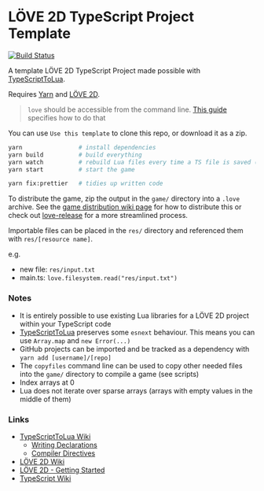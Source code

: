 # LÖVE 2D TypeScript Project Template

[![Build Status](https://travis-ci.org/hazzard993/love-typescript-template.svg?branch=master)](https://travis-ci.org/hazzard993/love-typescript-template)

A template LÖVE 2D TypeScript Project made possible with [TypeScriptToLua](https://github.com/TypeScriptToLua/TypeScriptToLua).

Requires [Yarn](https://www.npmjs.com/package/yarn) and [LÖVE 2D](https://love2d.org/).

> `love` should be accessible from the command line. [This guide](https://love2d.org/wiki/PATH) specifies how to do that

You can use `Use this template` to clone this repo, or download it as a zip.

```sh
yarn                # install dependencies
yarn build          # build everything
yarn watch          # rebuild Lua files every time a TS file is saved (faster)
yarn start          # start the game

yarn fix:prettier   # tidies up written code
```

To distribute the game, zip the output in the `game/` directory into a `.love` archive. See the [game distribution wiki page](https://love2d.org/wiki/Game_Distribution) for how to distribute this or check out [love-release](https://github.com/MisterDA/love-release) for a more streamlined process.

Importable files can be placed in the `res/` directory and referenced them with `res/[resource name]`.

e.g.

- new file: `res/input.txt`
- main.ts: `love.filesystem.read("res/input.txt")`

### Notes

- It is entirely possible to use existing Lua libraries for a LÖVE 2D project within your TypeScript code
- [TypeScriptToLua](https://github.com/TypeScriptToLua/TypeScriptToLua) preserves some `esnext` behaviour. This means you can use `Array.map` and `new Error(...)`
- GitHub projects can be imported and be tracked as a dependency with `yarn add [username]/[repo]`
- The `copyfiles` command line can be used to copy other needed files into the `game/` directory to compile a game (see scripts)
- Index arrays at 0
- Lua does not iterate over sparse arrays (arrays with empty values in the middle of them)

### Links

- [TypeScriptToLua Wiki](https://github.com/TypeScriptToLua/TypeScriptToLua/wiki)
  - [Writing Declarations](https://github.com/TypeScriptToLua/TypeScriptToLua/wiki/Writing-Declarations)
  - [Compiler Directives](https://github.com/TypeScriptToLua/TypeScriptToLua/wiki/Compiler-Directives)
- [LÖVE 2D Wiki](https://love2d.org/wiki/Main_Page)
- [LÖVE 2D - Getting Started](https://love2d.org/wiki/Getting_Started)
- [TypeScript Wiki](https://github.com/Microsoft/TypeScript/wiki)
